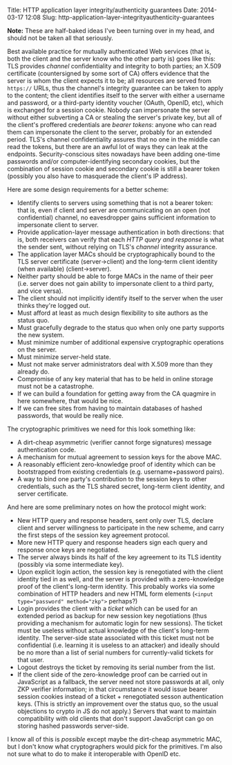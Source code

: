 Title: HTTP application layer integrity/authenticity guarantees
Date: 2014-03-17 12:08
Slug: http-application-layer-integrityauthenticity-guarantees

**Note:** These are half-baked ideas I've been turning over in my
head, and should not be taken all that seriously.

Best available practice for mutually authenticated Web services (that
is, both the client and the server know who the other party is) goes
like this: TLS provides *channel* confidentiality and integrity to
both parties; an X.509 certificate (countersigned by some sort of CA)
offers evidence that the server is whom the client expects it to be;
all resources are served from `https://` URLs, thus the channel's
integrity guarantee can be taken to apply to the content; the client
identifies itself to the server with either a username and password,
or a third-party identity voucher (OAuth, OpenID, etc), which is
exchanged for a session cookie. Nobody can impersonate the server
without either subverting a CA or stealing the server's private key,
but all of the client's proffered credentials are *bearer tokens*:
anyone who can read them can impersonate the client to the server,
probably for an extended period. TLS's channel confidentiality assures
that no one in the middle can read the tokens, but there are an awful
lot of ways they can leak at the endpoints. Security-conscious sites
nowadays have been adding one-time passwords and/or
computer-identifying secondary cookies, but the combination of session
cookie and secondary cookie is still a bearer token (possibly you also
have to masquerade the client's IP address).

Here are some design requirements for a better scheme:

* Identify clients to servers using something that is not a bearer
  token: that is, even if client and server are communicating on an
  open (not confidential) channel, no eavesdropper gains sufficient
  information to impersonate client to server.
* Provide application-layer message authentication in both directions:
  that is, both receivers can verify that each *HTTP query and
  response* is what the sender sent, without relying on TLS's
  *channel* integrity assurance.
* The application layer MACs should be cryptographically bound to the
  TLS server certificate (server→client) and the long-term client
  identity (when available) (client→server).
* Neither party should be able to forge MACs in the name of their peer
  (i.e. server does not gain ability to impersonate client to a third
  party, and vice versa).
* The client should not implicitly identify itself to the server when
  the user thinks they're logged out.
* Must afford at least as much design flexibility to site authors as
  the status quo.
* Must gracefully degrade to the status quo when only one party
  supports the new system.
* Must minimize number of additional expensive cryptographic
  operations on the server.
* Must minimize server-held state.
* Must not make server administrators deal with X.509 more than they
  already do.
* Compromise of any key material that has to be held in online storage
  must not be a catastrophe.
* If we can build a foundation for getting away from the CA quagmire
  in here somewhere, that would be nice.
* If we can free sites from having to maintain databases of hashed
  passwords, that would be really nice.

The cryptographic primitives we need for this look something like:

* A dirt-cheap asymmetric (verifier cannot forge signatures) message
  authentication code.
* A mechanism for mutual agreement to session keys for the above MAC.
* A reasonably efficient zero-knowledge proof of identity which can be
  bootstrapped from existing credentials (e.g. username+password pairs).
* A way to bind one party's contribution to the session keys to other
  credentials, such as the TLS shared secret, long-term client identity,
  and server certificate.

And here are some preliminary notes on how the protocol might work:

* New HTTP query and response headers, sent only over TLS, declare
  client and server willingness to participate in the new scheme, and
  carry the first steps of the session key agreement protocol.
* More new HTTP query and response headers sign each query and
  response once keys are negotiated.
* The server always binds its half of the key agreement to its TLS
  identity (possibly via some intermediate key).
* Upon explicit login action, the session key is renegotiated with the
  client identity tied in as well, and the server is provided with a
  zero-knowledge proof of the client's long-term identity. This
  probably works via some combination of HTTP headers and new HTML
  form elements (`<input type="password" method="zkp">` perhaps?)
* Login provides the client with a *ticket* which can be used for an
  extended period as backup for new session key negotiations (thus
  providing a mechanism for automatic login for new sessions). The
  ticket must be useless without actual knowledge of the client's
  long-term identity. The server-side state associated with this
  ticket must not be confidential (i.e. learning it is useless to an
  attacker) and ideally should be no more than a list of serial
  numbers for currently-valid tickets for that user.
* Logout destroys the ticket by removing its serial number from the
  list.
* If the client side of the zero-knowledge proof can be carried out in
  JavaScript as a fallback, the server need not store passwords at
  all, only ZKP verifier information; in that circumstance it would
  issue bearer session cookies instead of a ticket + renegotiated
  sesson authentication keys. (This is strictly an improvement over
  the status quo, so the usual objections to crypto in JS do not
  apply.) Servers that want to maintain compatibility with old clients
  that don't support JavaScript can go on storing hashed passwords
  server-side.

I know all of this is *possible* except maybe the dirt-cheap
asymmetric MAC, but I don't know what cryptographers would pick for
the primitives. I'm also not sure what to do to make it interoperable
with OpenID etc.
